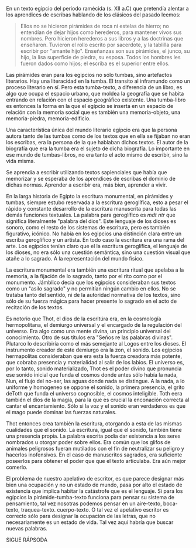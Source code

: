 En un texto egipcio del periodo ramécida (s. XII a.C) que pretendía alentar a los aprendices de escribas hablando de los clásicos del pasado leemos:

> Ellos no se hicieron pirámides de roca
> ni estelas de hierro;
> no entendían de dejar hijos como herederos,
> para mantener vivos sus nombres.
> Pero hicieron herederos a sus libros
> y a las doctrinas que enseñaron.
> Tuvieron el rollo escrito por sacerdote,
> y la tablilla para escribir por "amante hijo".
> Enseñanzas son sus pirámides,
> el junco, su hijo,
> la lisa superficie de piedra, su esposa.
> Todos los hombres les fueron dados como hijos;
> el escriba es el superior entre ellos.

Las pirámides eran para los egipcios no sólo tumbas, sino artefactos literarios. Hay una literacidad en la tumba. El transito al inframundo como un proceso literario en sí. Pero esta tumba-texto, a diferencia de un libro, es algo que ocupa el espacio urbano, que moldea la geografía que se habita entrando en relación con el espacio geográfico existente. Una tumba-libro es entonces la forma en la que el egípcio se inserta en un espacio de relación con la memoria social que es también una memoria-objeto, una memoria-piedra, memoria-edificio.

Una característica única del mundo literario egípcio era que la persona autora tanto de las tumbas como de los textos que en ella se fijaban no eran los escribas, era la persona de la que hablaban dichos textos. El autor de la biografía que era la tumba era el sujeto de dicha biografía. Lo importante en ese mundo de tumbas-libros, no era tanto el acto mismo de escribir, sino la vida misma.

Se aprendía a escribir utilizando textos sapienciales que había que memorizar y se esperaba de los aprendices de escribas el dominio de dichas normas. Aprender a escribir era, más bien, aprender a vivir.

En la larga historia de Egipto la escritura monumental, en pirámides y tumbas, siempre estubo reservada a la escritura geroglífica, esto a pesar el rápido y constante desarrollo de la escritura manuscrita para todas las demás funciones textuales. La palabra para geroglífico es *mdt ntr* que significa literalmente "palabra del dios". Este lenguaje de los dioses es sonoro, como el resto de los sistemas de escritura, pero es también figurativo, icónico. No había en los egipcios una distinción clara entre un escriba geroglífico y un artista. En todo caso la escritura era una rama del arte. Los egipcios tenían claro que el la escritura geroglífica, el lenguaje de los dioses, no era sólo una cuestión semántica, sino una cuestión visual que atañe a lo sagrado. A la representación del mundo físico.

La escritura monumental era también una escritura ritual que apelaba a la memoria, a la fijación de lo sagrado, tanto por el rito como por el monumento. Jámblico decía que los egipcios consideraban sus textos como un "asilo sagrado" y no permitían ningún cambio en ellos. No se trataba tanto del sentido, ni de la autoridad normativa de los textos, sino sólo de su fuerza mágica para hacer presente lo sagrado en el acto de recitación de los textos.

Es notorio que Thot, el dios de la escritúra era, en la cosmología hermopolitana, el demiurgo universal y el encargado de la regulación del universo. Era algo como una mente divina, un principio universal del conocimiento. Otro de sus títulos era "Seños re las palabras divinas". Plutarco lo describiría como el más semejante al Logos entre los dioses. El instrumento creador de este demiurgo era la zon, el sonido. Los egípcios hermapolitas consideraban que era esta la fuerza creadora más potente, que cobraba presencia y materialidad al salir de los labios. El universo es, por lo tanto, sonido materializado, Thot es el poder divino que pronuncia ese sonido inicial que funda el cosmos donde antes sólo había la nada, Nun, el flujo del no-ser, las aguas donde nada se distingue. A la nada, a lo uniforme y homogeneo se oppone el sonido, la primera presencia, el grito deToth que funda el universo cognosible, el cosmos inteligible. Toth eera también el dios de la magia, para la que es crucial la enconación correcta al cantar el encantamiento. Sólo si la voz y el sonido eran verdaderos es que el mago puede dominar las fuerzas naturales. 

Thot entonces crea también la escritura, otorgando a esta de las mismas cualidades que el sonido. La escritura, igual que el sonido, también tiene una presencia propia. La palabra escrita podía dar existencia a los seres nombrados u otorgar poder sobre ellos. Era común que los glifos de animales peligrosos fueran mutilados con el fin de neutralizar su peligro y hacerlos inofensivos. En el caso de manuscritos sagrados, era suficiente poseerlos para obtener el poder que que el texto articulaba. Era aún mejor comerlo.

El problema de nuestro apelativo de escritor, es que parece designar más bien una ocupación y no un estado de mundo, pasa por alto el estado de existencia que implica habitar la catástrofe que es el lenguaje. Si para los egípcios la pirámide-tumba-texto funciona para pensar su sistema de pensamiento, tal vez nosotras podemos pensar en un aire-texto, boca-texto, traquea-texto. cuerpo-texto.  O tal vez el apelativo escritor es correcto sólo para designar la ocupación de las letras, que no necesariamente es un estado de vida. Tal vez aquí habría que buscar nuevas palabras.

SIGUE RÁPSODA
